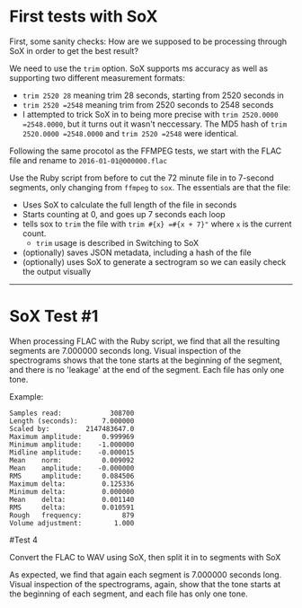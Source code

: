 # First tests with SoX

First, some sanity checks: How are we supposed to be processing through SoX in order to get the best result?

We need to use the `trim` option. SoX supports ms accuracy as well as supporting two different measurement formats:

- `trim 2520 28` meaning trim 28 seconds, starting from 2520 seconds in
- `trim 2520 =2548` meaning trim from 2520 seconds to 2548 seconds
- I attempted to trick SoX in to being more precise with `trim 2520.0000 =2548.0000`, but it turns out it wasn't neccessary. The MD5 hash of `trim 2520.0000 =2548.0000` and `trim 2520 =2548` were identical.

Following the same procotol as the FFMPEG tests, we start with the FLAC file and rename to `2016-01-01@000000.flac`

Use the Ruby script from before to cut the 72 minute file in to 7-second segments, only changing from `ffmpeg` to `sox`.
The essentials are that the file:

- Uses SoX to calculate the full length of the file in seconds
- Starts counting at 0, and goes up 7 seconds each loop
- tells sox to `trim` the file with `trim #{x} =#{x + 7}"` where `x` is the current count.
	- `trim` usage is described in Switching to SoX
- (optionally) saves JSON metadata, including a hash of the file
- (optionally) uses SoX to generate a sectrogram so we can easily check the output visually

---

# SoX Test #1

When processing FLAC with the Ruby script, we find that all the resulting segments are 7.000000 seconds long.
Visual inspection of the spectrograms shows that the tone starts at the beginning of the segment, and there is no 'leakage' at the end of the segment. Each file has only one tone.

Example:

```
Samples read:            308700
Length (seconds):      7.000000
Scaled by:         2147483647.0
Maximum amplitude:     0.999969
Minimum amplitude:    -1.000000
Midline amplitude:    -0.000015
Mean    norm:          0.009092
Mean    amplitude:    -0.000000
RMS     amplitude:     0.084506
Maximum delta:         0.125336
Minimum delta:         0.000000
Mean    delta:         0.001140
RMS     delta:         0.010591
Rough   frequency:          879
Volume adjustment:        1.000
```


#Test 4

Convert the FLAC to WAV using SoX, then split it in to segments with SoX

As expected, we find that again each segment is 7.000000 seconds long.
Visual inspection of the spectrograms, again, show that the tone starts at the beginning of each segment, and each file has only one tone.
